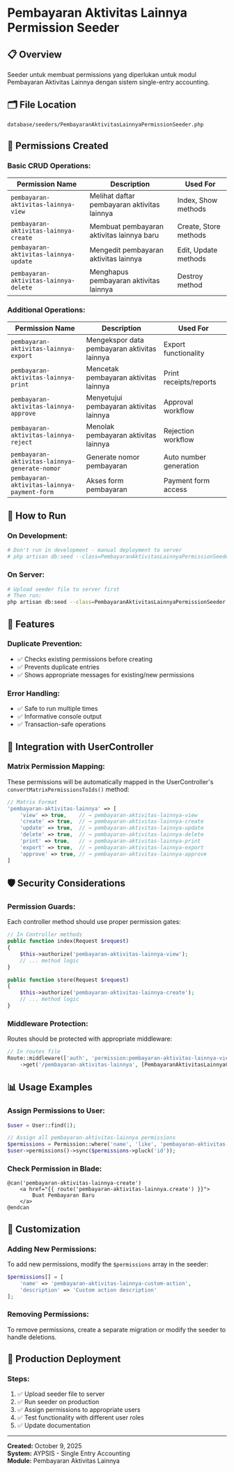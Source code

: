 # Pembayaran Aktivitas Lainnya Permission Seeder

## 📋 **Overview**

Seeder untuk membuat permissions yang diperlukan untuk modul Pembayaran Aktivitas Lainnya dengan sistem single-entry accounting.

## 🗂️ **File Location**

```
database/seeders/PembayaranAktivitasLainnyaPermissionSeeder.php
```

## 🔐 **Permissions Created**

### **Basic CRUD Operations:**

| Permission Name                       | Description                                 | Used For              |
| ------------------------------------- | ------------------------------------------- | --------------------- |
| `pembayaran-aktivitas-lainnya-view`   | Melihat daftar pembayaran aktivitas lainnya | Index, Show methods   |
| `pembayaran-aktivitas-lainnya-create` | Membuat pembayaran aktivitas lainnya baru   | Create, Store methods |
| `pembayaran-aktivitas-lainnya-update` | Mengedit pembayaran aktivitas lainnya       | Edit, Update methods  |
| `pembayaran-aktivitas-lainnya-delete` | Menghapus pembayaran aktivitas lainnya      | Destroy method        |

### **Additional Operations:**

| Permission Name                               | Description                                  | Used For               |
| --------------------------------------------- | -------------------------------------------- | ---------------------- |
| `pembayaran-aktivitas-lainnya-export`         | Mengekspor data pembayaran aktivitas lainnya | Export functionality   |
| `pembayaran-aktivitas-lainnya-print`          | Mencetak pembayaran aktivitas lainnya        | Print receipts/reports |
| `pembayaran-aktivitas-lainnya-approve`        | Menyetujui pembayaran aktivitas lainnya      | Approval workflow      |
| `pembayaran-aktivitas-lainnya-reject`         | Menolak pembayaran aktivitas lainnya         | Rejection workflow     |
| `pembayaran-aktivitas-lainnya-generate-nomor` | Generate nomor pembayaran                    | Auto number generation |
| `pembayaran-aktivitas-lainnya-payment-form`   | Akses form pembayaran                        | Payment form access    |

## 🚀 **How to Run**

### **On Development:**

```bash
# Don't run in development - manual deployment to server
# php artisan db:seed --class=PembayaranAktivitasLainnyaPermissionSeeder
```

### **On Server:**

```bash
# Upload seeder file to server first
# Then run:
php artisan db:seed --class=PembayaranAktivitasLainnyaPermissionSeeder
```

## 🎯 **Features**

### **Duplicate Prevention:**

-   ✅ Checks existing permissions before creating
-   ✅ Prevents duplicate entries
-   ✅ Shows appropriate messages for existing/new permissions

### **Error Handling:**

-   ✅ Safe to run multiple times
-   ✅ Informative console output
-   ✅ Transaction-safe operations

## 🔄 **Integration with UserController**

### **Matrix Permission Mapping:**

These permissions will be automatically mapped in the UserController's `convertMatrixPermissionsToIds()` method:

```php
// Matrix Format
'pembayaran-aktivitas-lainnya' => [
    'view' => true,    // → pembayaran-aktivitas-lainnya-view
    'create' => true,  // → pembayaran-aktivitas-lainnya-create
    'update' => true,  // → pembayaran-aktivitas-lainnya-update
    'delete' => true,  // → pembayaran-aktivitas-lainnya-delete
    'print' => true,   // → pembayaran-aktivitas-lainnya-print
    'export' => true,  // → pembayaran-aktivitas-lainnya-export
    'approve' => true, // → pembayaran-aktivitas-lainnya-approve
]
```

## 🛡️ **Security Considerations**

### **Permission Guards:**

Each controller method should use proper permission gates:

```php
// In Controller methods
public function index(Request $request)
{
    $this->authorize('pembayaran-aktivitas-lainnya-view');
    // ... method logic
}

public function store(Request $request)
{
    $this->authorize('pembayaran-aktivitas-lainnya-create');
    // ... method logic
}
```

### **Middleware Protection:**

Routes should be protected with appropriate middleware:

```php
// In routes file
Route::middleware(['auth', 'permission:pembayaran-aktivitas-lainnya-view'])
    ->get('/pembayaran-aktivitas-lainnya', [PembayaranAktivitasLainnyaController::class, 'index']);
```

## 📊 **Usage Examples**

### **Assign Permissions to User:**

```php
$user = User::find(1);

// Assign all pembayaran-aktivitas-lainnya permissions
$permissions = Permission::where('name', 'like', 'pembayaran-aktivitas-lainnya-%')->get();
$user->permissions()->sync($permissions->pluck('id'));
```

### **Check Permission in Blade:**

```blade
@can('pembayaran-aktivitas-lainnya-create')
    <a href="{{ route('pembayaran-aktivitas-lainnya.create') }}">
        Buat Pembayaran Baru
    </a>
@endcan
```

## 🔧 **Customization**

### **Adding New Permissions:**

To add new permissions, modify the `$permissions` array in the seeder:

```php
$permissions[] = [
    'name' => 'pembayaran-aktivitas-lainnya-custom-action',
    'description' => 'Custom action description'
];
```

### **Removing Permissions:**

To remove permissions, create a separate migration or modify the seeder to handle deletions.

## 🎯 **Production Deployment**

### **Steps:**

1. ✅ Upload seeder file to server
2. ✅ Run seeder on production
3. ✅ Assign permissions to appropriate users
4. ✅ Test functionality with different user roles
5. ✅ Update documentation

---

**Created:** October 9, 2025  
**System:** AYPSIS - Single Entry Accounting  
**Module:** Pembayaran Aktivitas Lainnya
